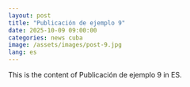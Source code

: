 ```yaml
---
layout: post
title: "Publicación de ejemplo 9"
date: 2025-10-09 09:00:00
categories: news cuba
image: /assets/images/post-9.jpg
lang: es
---
```


This is the content of Publicación de ejemplo 9 in ES.
